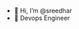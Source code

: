 - 👋 Hi, I’m @sreedhar
- 👀 Devops Engineer
<!---
sreedharm07/sreedharm07 is a ✨ special ✨ repository because its `README.md` (this file) appears on your GitHub profile.
You can click the Preview link to take a look at your changes.
--->
